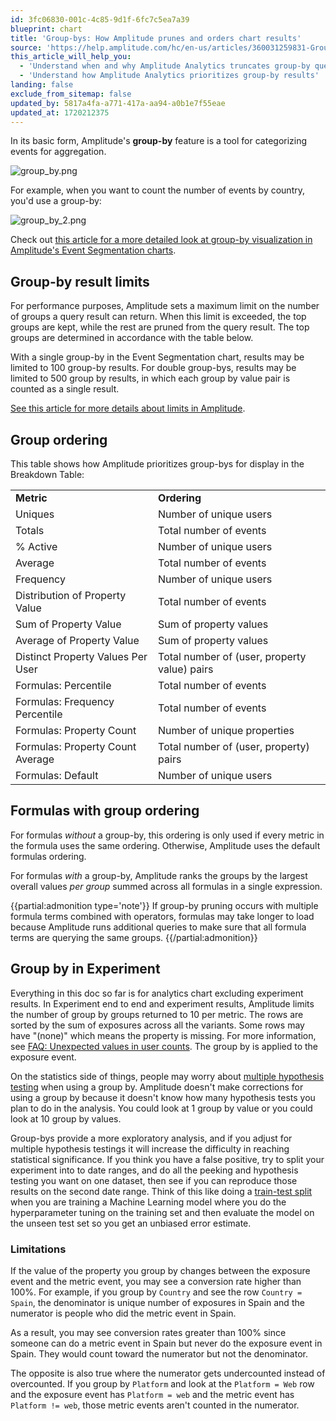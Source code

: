 ```yaml
---
id: 3fc06830-001c-4c85-9d1f-6fc7c5ea7a39
blueprint: chart
title: 'Group-bys: How Amplitude prunes and orders chart results'
source: 'https://help.amplitude.com/hc/en-us/articles/360031259831-Group-bys-How-Amplitude-prunes-and-orders-chart-results'
this_article_will_help_you:
  - 'Understand when and why Amplitude Analytics truncates group-by query results'
  - 'Understand how Amplitude Analytics prioritizes group-by results'
landing: false
exclude_from_sitemap: false
updated_by: 5817a4fa-a771-417a-aa94-a0b1e7f55eae
updated_at: 1720212375
---
```

In its basic form, Amplitude's **group-by** feature is a tool for categorizing events for aggregation. 

![group_by.png](/docs/output/img/charts/group-by-png.png)

For example, when you want to count the number of events by country, you'd use a group-by:

![group_by_2.png](/docs/output/img/charts/group-by-2-png.png)  

Check out [this article for a more detailed look at group-by visualization in Amplitude's Event Segmentation charts](/docs/analytics/charts/build-charts-add-events).

## Group-by result limits

For performance purposes, Amplitude sets a maximum limit on the number of groups a query result can return. When this limit is exceeded, the top groups are kept, while the rest are pruned from the query result. The top groups are determined in accordance with the table below.

With a single group-by in the Event Segmentation chart, results may be limited to 100 group-by results. For double group-bys, results may be limited to 500 group by results, in which each group by value pair is counted as a single result.

[See this article for more details about limits in Amplitude](/docs/faq/limits).

## Group ordering

This table shows how Amplitude prioritizes group-bys for display in the Breakdown Table:

|  |  |
| --- | --- |
| **Metric** | **Ordering** |
| Uniques | Number of unique users |
| Totals | Total number of events |
| % Active | Number of unique users |
| Average | Total number of events |
| Frequency | Number of unique users |
| Distribution of Property Value | Total number of events |
| Sum of Property Value | Sum of property values |
| Average of Property Value | Sum of property values |
| Distinct Property Values Per User | Total number of (user, property value) pairs |
| Formulas: Percentile | Total number of events |
| Formulas: Frequency Percentile | Total number of events |
| Formulas: Property Count | Number of unique properties |
| Formulas: Property Count Average | Total number of (user, property) pairs |
| Formulas: Default | Number of unique users |

## Formulas with group ordering

For formulas *without* a group-by, this ordering is only used if every metric in the formula uses the same ordering. Otherwise, Amplitude uses the default formulas ordering.

For formulas *with* a group-by, Amplitude ranks the groups by the largest overall values *per group* summed across all formulas in a single expression.

{{partial:admonition type='note'}}
If group-by pruning occurs with multiple formula terms combined with operators, formulas may take longer to load because Amplitude runs additional queries to make sure that all formula terms are querying the same groups.
{{/partial:admonition}}

## Group by in Experiment

Everything in this doc so far is for analytics chart excluding experiment results. In Experiment end to end and experiment results, Amplitude limits the number of group by groups returned to 10 per metric. The rows are sorted by the sum of exposures across all the variants. Some rows may have "(none)" which means the property is missing. For more information, see [FAQ: Unexpected values in user counts](/docs/faq/unexpected-values-in-user-counts). The group by is applied to the exposure event.

On the statistics side of things, people may worry about [multiple hypothesis testing](/docs/feature-experiment/advanced-techniques/multiple-hypothesis-testing) when using a group by. Amplitude doesn't make corrections for using a group by because it doesn't know how many hypothesis tests you plan to do in the analysis. You could look at 1 group by value or you could look at 10 group by values. 

Group-bys provide a more exploratory analysis, and if you adjust for multiple hypothesis testings it will increase the difficulty in reaching statistical significance. If you think you have a false positive, try to split your experiment into to date ranges, and do all the peeking and hypothesis testing you want on one dataset, then see if you can reproduce those results on the second date range. Think of this like doing a [train-test split](https://machinelearningmastery.com/train-test-split-for-evaluating-machine-learning-algorithms/) when you are training a Machine Learning model where you do the hyperparameter tuning on the training set and then evaluate the model on the unseen test set so you get an unbiased error estimate.

### Limitations

If the value of the property you group by changes between the exposure event and the metric event, you may see a conversion rate higher than 100%. For example, if you group by `Country` and see the row `Country = Spain`, the denominator is unique number of exposures in Spain and the numerator is people who did the metric event in Spain. 

As a result, you may see conversion rates greater than 100% since someone can do a metric event in Spain but never do the exposure event in Spain. They would count toward the numerator but not the denominator. 

The opposite is also true where the numerator gets undercounted instead of overcounted. If you group by `Platform` and look at the `Platform = Web` row and the exposure event has `Platform = web` and the metric event has `Platform != web`, those metric events aren't counted in the numerator.
